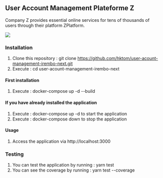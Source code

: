 ## User Account Management Plateforme Z

Company Z provides essential online services for tens of thousands of users through their
platform ZPlatform.

<img src="https://res.cloudinary.com/diaylgu7a/image/upload/v1698735841/Screenshot_2023-10-31_at_08.02.59_k7axio.png">

### Installation

1. Clone this repository : git clone https://github.com/hktom/user-acount-management-irembo-next.git
2. Execute : cd user-acount-management-irembo-next

#### First installation
1. Execute : docker-compose up -d --build

#### If you have already installed the application
1. Execute : docker-compose up -d to start the application
2. Execute : docker-compose down to stop the application

#### Usage
1. Access the application via http://localhost:3000

### Testing

1. You can test the application by running : yarn test
2. You can see the coverage by running :  yarn test --coverage
